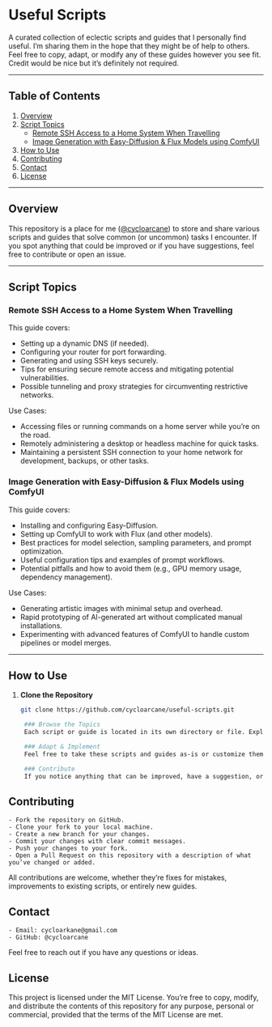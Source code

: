# Useful Scripts

A curated collection of eclectic scripts and guides that I personally find useful. I’m sharing them in the hope that they might be of help to others. Feel free to copy, adapt, or modify any of these guides however you see fit. Credit would be nice but it’s definitely not required.

---

## Table of Contents

1. [Overview](#overview)
2. [Script Topics](#script-topics)
   - [Remote SSH Access to a Home System When Travelling](#remote-ssh-access-to-a-home-system-when-travelling)
   - [Image Generation with Easy-Diffusion & Flux Models using ComfyUI](#image-generation-with-easy-diffusion--flux-models-using-comfyui)
3. [How to Use](#how-to-use)
4. [Contributing](#contributing)
5. [Contact](#contact)
6. [License](#license)

---

## Overview

This repository is a place for me ([@cycloarcane](https://github.com/cycloarcane)) to store and share various scripts and guides that solve common (or uncommon) tasks I encounter. If you spot anything that could be improved or if you have suggestions, feel free to contribute or open an issue.

---

## Script Topics

### Remote SSH Access to a Home System When Travelling

This guide covers:

- Setting up a dynamic DNS (if needed).
- Configuring your router for port forwarding.
- Generating and using SSH keys securely.
- Tips for ensuring secure remote access and mitigating potential vulnerabilities.
- Possible tunneling and proxy strategies for circumventing restrictive networks.

Use Cases:

- Accessing files or running commands on a home server while you’re on the road.
- Remotely administering a desktop or headless machine for quick tasks.
- Maintaining a persistent SSH connection to your home network for development, backups, or other tasks.

### Image Generation with Easy-Diffusion & Flux Models using ComfyUI

This guide covers:

- Installing and configuring Easy-Diffusion.
- Setting up ComfyUI to work with Flux (and other models).
- Best practices for model selection, sampling parameters, and prompt optimization.
- Useful configuration tips and examples of prompt workflows.
- Potential pitfalls and how to avoid them (e.g., GPU memory usage, dependency management).

Use Cases:

- Generating artistic images with minimal setup and overhead.
- Rapid prototyping of AI-generated art without complicated manual installations.
- Experimenting with advanced features of ComfyUI to handle custom pipelines or model merges.

---

## How to Use

1. **Clone the Repository**  
   ```bash
   git clone https://github.com/cycloarcane/useful-scripts.git

    ### Browse the Topics
    Each script or guide is located in its own directory or file. Explore the repository to see what interests you.

    ### Adapt & Implement
    Feel free to take these scripts and guides as-is or customize them for your specific use case.

    ### Contribute
    If you notice anything that can be improved, have a suggestion, or want to add your own script, please see the Contributing section below.

## Contributing

    - Fork the repository on GitHub.
    - Clone your fork to your local machine.
    - Create a new branch for your changes.
    - Commit your changes with clear commit messages.
    - Push your changes to your fork.
    - Open a Pull Request on this repository with a description of what you’ve changed or added.

All contributions are welcome, whether they’re fixes for mistakes, improvements to existing scripts, or entirely new guides.

## Contact

    - Email: cycloarkane@gmail.com
    - GitHub: @cycloarcane

Feel free to reach out if you have any questions or ideas.

## License

This project is licensed under the MIT License. You’re free to copy, modify, and distribute the contents of this repository for any purpose, personal or commercial, provided that the terms of the MIT License are met.